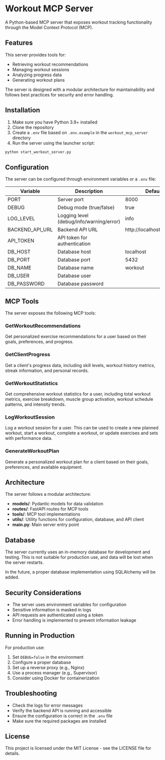 # Workout MCP Server

A Python-based MCP server that exposes workout tracking functionality through the Model Context Protocol (MCP).

## Features

This server provides tools for:
- Retrieving workout recommendations
- Managing workout sessions
- Analyzing progress data
- Generating workout plans

The server is designed with a modular architecture for maintainability and follows best practices for security and error handling.

## Installation

1. Make sure you have Python 3.9+ installed
2. Clone the repository
3. Create a `.env` file based on `.env.example` in the `workout_mcp_server` directory
4. Run the server using the launcher script:

```bash
python start_workout_server.py
```

## Configuration

The server can be configured through environment variables or a `.env` file:

| Variable | Description | Default |
|----------|-------------|---------|
| PORT | Server port | 8000 |
| DEBUG | Debug mode (true/false) | true |
| LOG_LEVEL | Logging level (debug/info/warning/error) | info |
| BACKEND_API_URL | Backend API URL | http://localhost:5000/api |
| API_TOKEN | API token for authentication | |
| DB_HOST | Database host | localhost |
| DB_PORT | Database port | 5432 |
| DB_NAME | Database name | workout |
| DB_USER | Database user | |
| DB_PASSWORD | Database password | |

## MCP Tools

The server exposes the following MCP tools:

### GetWorkoutRecommendations

Get personalized exercise recommendations for a user based on their goals, preferences, and progress.

### GetClientProgress

Get a client's progress data, including skill levels, workout history metrics, streak information, and personal records.

### GetWorkoutStatistics

Get comprehensive workout statistics for a user, including total workout metrics, exercise breakdown, muscle group activation, workout schedule patterns, and intensity trends.

### LogWorkoutSession

Log a workout session for a user. This can be used to create a new planned workout, start a workout, complete a workout, or update exercises and sets with performance data.

### GenerateWorkoutPlan

Generate a personalized workout plan for a client based on their goals, preferences, and available equipment.

## Architecture

The server follows a modular architecture:

- **models/**: Pydantic models for data validation
- **routes/**: FastAPI routes for MCP tools
- **tools/**: MCP tool implementations
- **utils/**: Utility functions for configuration, database, and API client
- **main.py**: Main server entry point

## Database

The server currently uses an in-memory database for development and testing. This is not suitable for production use, and data will be lost when the server restarts.

In the future, a proper database implementation using SQLAlchemy will be added.

## Security Considerations

- The server uses environment variables for configuration
- Sensitive information is masked in logs
- API requests are authenticated using a token
- Error handling is implemented to prevent information leakage

## Running in Production

For production use:

1. Set `DEBUG=false` in the environment
2. Configure a proper database
3. Set up a reverse proxy (e.g., Nginx)
4. Use a process manager (e.g., Supervisor)
5. Consider using Docker for containerization

## Troubleshooting

- Check the logs for error messages
- Verify the backend API is running and accessible
- Ensure the configuration is correct in the `.env` file
- Make sure the required packages are installed

## License

This project is licensed under the MIT License - see the LICENSE file for details.
